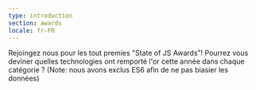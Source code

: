 ```yaml
---
type: introduction
section: awards
locale: fr-FR
---
```

Rejoingez nous pour les tout premies "State of JS Awards"!
Pourrez vous deviner quelles technologies ont remporté l'or cette année dans chaque catégorie ?
<span class="note">(Note: nous avons exclus ES6 afin de ne pas biasier les données)</span>
